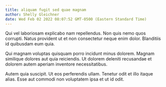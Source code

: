 ```yaml
---
title: aliquam fugit sed quae magnam
author: Shelly Gleichner
date: Wed Feb 02 2022 08:07:52 GMT-0500 (Eastern Standard Time)
---
```

Qui vel laboriosam explicabo nam repellendus. Non quis nemo quos corrupti. Natus provident ut et non consectetur neque enim dolor. Blanditiis id quibusdam eum quia.

 Qui magnam voluptas quisquam porro incidunt minus dolorem. Magnam similique dolores aut quia reiciendis. Ut dolorem deleniti recusandae et dolorem autem aperiam inventore necessitatibus.

 Autem quia suscipit. Ut eos perferendis ullam. Tenetur odit et illo itaque alias. Esse aut commodi non voluptatem ipsa et ut id odit.